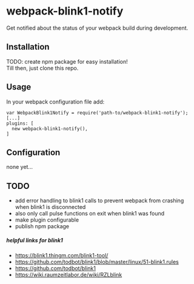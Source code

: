 webpack-blink1-notify
=====================

Get notified about the status of your webpack build during development.

Installation
------------

TODO: create npm package for easy installation!  
Till then, just clone this repo.

Usage
-----

In your webpack configuration file add:

```
var WebpackBlink1Notify = require('path-to/webpack-blink1-notify');
[...]
plugins: [
  new webpack-blink1-notify(),
]
```

Configuration
-------------

none yet...

TODO
----

-	add error handling to blink1 calls to prevent webpack from crashing when blink1 is disconnected
-   also only call pulse functions on exit when blink1 was found
-	make plugin configurable
-	publish npm package

##### helpful links for blink1

-	https://blink1.thingm.com/blink1-tool/  
-	https://github.com/todbot/blink1/blob/master/linux/51-blink1.rules  
-	https://github.com/todbot/blink1  
-	https://wiki.raumzeitlabor.de/wiki/RZLblink
